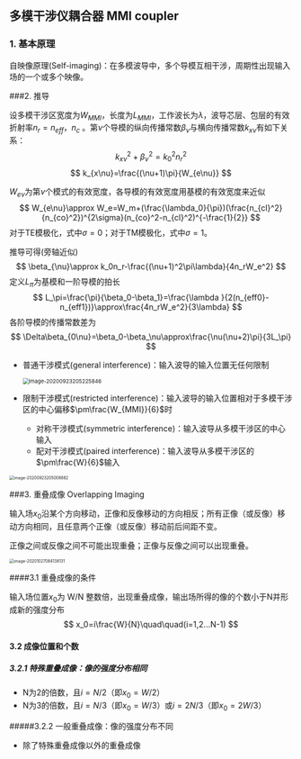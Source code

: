 ## **多模干涉仪耦合器 MMI coupler**

### 1. 基本原理

自映像原理(Self-imaging)：在多模波导中，多个导模互相干涉，周期性出现输入场的一个或多个映像。

###2. 推导

设多模干涉区宽度为$W_{MMI}$，长度为$L_{MMI}$，工作波长为$\lambda$，波导芯层、包层的有效折射率$n_r=n_{eff}$，$n_c$ 。第$\nu$个导模的纵向传播常数$\beta_{\nu}$与横向传播常数$k_{x\nu}$有如下关系：
$$
k_{x\nu}^2+\beta_{\nu}^2=k_0^2n_r^2
$$
$$
k_{x\nu}=\frac{(\nu+1)\pi}{W_{e\nu}}
$$

$W_{e\nu}$为第$\nu$个模式的有效宽度，各导模的有效宽度用基模的有效宽度来近似
$$
W_{e\nu}\approx W_e=W_m+(\frac{\lambda_0}{\pi})(\frac{n_{cl}^2}{n_{co}^2})^{2\sigma}(n_{co}^2-n_{cl}^2)^{-\frac{1}{2}}
$$
对于TE模极化，式中$\sigma=0$；对于TM模极化，式中$\sigma=1$。

推导可得(旁轴近似)
$$
\beta_{\nu}\approx k_0n_r-\frac{(\nu+1)^2\pi\lambda}{4n_rW_e^2}
$$
定义$L_\pi$为基模和一阶导模的拍长
$$
L_\pi=\frac{\pi}{\beta_0-\beta_1}=\frac{\lambda
}{2(n_{eff0}-n_{eff1})}\approx\frac{4n_rW_e^2}{3\lambda}
$$
各阶导模的传播常数差为
$$
\Delta\beta_{0\nu}=\beta_0-\beta_\nu\approx\frac{\nu(\nu+2)\pi}{3L_\pi}
$$

- 普通干涉模式(general interference)：输入波导的输入位置无任何限制
  
  <img src="C:\Users\Lenovo\AppData\Roaming\Typora\typora-user-images\image-20200923205225846.png" alt="image-20200923205225846" style="zoom: 67%;" />
  
- 限制干涉模式(restricted interference)：输入波导的输入位置相对于多模干涉区的中心偏移$\pm\frac{W_{MMI}}{6}$时
  
   - 对称干涉模式(symmetric interference)：输入波导从多模干涉区的中心输入
   - 配对干涉模式(paired interference)：输入波导从多模干涉区的$\pm\frac{W}{6}$输入

<img src="C:\Users\Lenovo\AppData\Roaming\Typora\typora-user-images\image-20200923205008882.png" alt="image-20200923205008882" style="zoom: 50%;" />

###3. 重叠成像 Overlapping Imaging

输入场$x_0$沿某个方向移动，正像和反像移动的方向相反；所有正像（或反像）移动方向相同，且任意两个正像（或反像）移动前后间距不变。

正像之间或反像之间不可能出现重叠；正像与反像之间可以出现重叠。

<img src="C:\Users\Lenovo\AppData\Roaming\Typora\typora-user-images\image-20201027084138131.png" alt="image-20201027084138131" style="zoom:50%;" />

####3.1 重叠成像的条件

输入场位置$x_0$为 W/N 整数倍，出现重叠成像，输出场所得的像的个数小于N并形成新的强度分布
$$
x_0=i\frac{W}{N}\quad\quad(i=1,2...N-1)
$$

#### 3.2 成像位置和个数

##### 3.2.1 特殊重叠成像：像的强度分布相同

- N为2的倍数，且$i=N/2$（即$x_0=W/2$）
- N为3的倍数，且$i=N/3$（即$x_0=W/3$）或$i=2N/3$（即$x_0=2W/3$）

#####3.2.2 一般重叠成像：像的强度分布不同

- 除了特殊重叠成像以外的重叠成像



